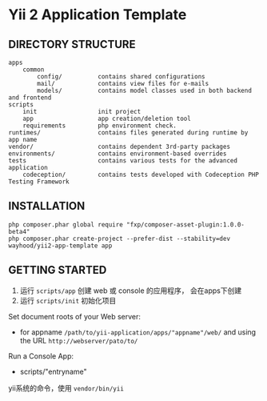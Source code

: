 Yii 2 Application Template
==========================

DIRECTORY STRUCTURE
-------------------

```
apps
    common
        config/          contains shared configurations
        mail/            contains view files for e-mails
        models/          contains model classes used in both backend and frontend
scripts
    init                 init project
    app                  app creation/deletion tool
    requirements         php environment check.
runtimes/                contains files generated during runtime by app name
vendor/                  contains dependent 3rd-party packages
environments/            contains environment-based overrides
tests                    contains various tests for the advanced application
    codeception/         contains tests developed with Codeception PHP Testing Framework
```

INSTALLATION
------------
~~~
php composer.phar global require "fxp/composer-asset-plugin:1.0.0-beta4"
php composer.phar create-project --prefer-dist --stability=dev wayhood/yii2-app-template app
~~~

GETTING STARTED
---------------

1. 运行 `scripts/app` 创建 web 或 console 的应用程序， 会在apps下创建
2. 运行 `scripts/init` 初始化项目

Set document roots of your Web server:

- for appname `/path/to/yii-application/apps/"appname"/web/` and using the URL `http://webserver/pato/to/`

Run a Console App:

- scripts/"entryname"

yii系统的命令，使用 `vendor/bin/yii`
